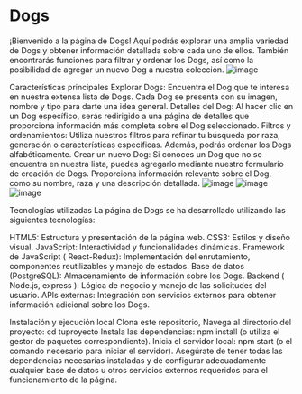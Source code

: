 # Dogs
¡Bienvenido a la página de Dogs! Aquí podrás explorar una amplia variedad de Dogs y obtener información detallada sobre cada uno de ellos. También encontrarás funciones para filtrar y ordenar los Dogs, así como la posibilidad de agregar un nuevo Dog a nuestra colección.
![image](https://github.com/CarColom/Dogs/assets/121466242/cbdfbeb4-b39b-401e-b65e-05203dbc249a)



Características principales
Explorar Dogs: Encuentra el Dog que te interesa en nuestra extensa lista de Dogs. Cada Dog se presenta con su imagen, nombre y tipo para darte una idea general.
Detalles del Dog: Al hacer clic en un Dog específico, serás redirigido a una página de detalles que proporciona información más completa sobre el Dog seleccionado.
Filtros y ordenamientos: Utiliza nuestros filtros para refinar tu búsqueda por raza, generación o características específicas. Además, podrás ordenar los Dogs alfabéticamente.
Crear un nuevo Dog: Si conoces un Dog que no se encuentra en nuestra lista, puedes agregarlo mediante nuestro formulario de creación de Dogs. Proporciona información relevante sobre el Dog, como su nombre, raza y una descripción detallada.
![image](https://github.com/CarColom/Dogs/assets/121466242/8b1f87be-bb18-43e1-925e-f82c128a1b51)
![image](https://github.com/CarColom/Dogs/assets/121466242/06d3d5f5-ae0a-4941-9b81-ad8b5590d33d)
![image](https://github.com/CarColom/Dogs/assets/121466242/96188827-137f-47b2-9996-fd1c8775cdc7)

Tecnologías utilizadas
La página de Dogs se ha desarrollado utilizando las siguientes tecnologías:

HTML5: Estructura y presentación de la página web.
CSS3: Estilos y diseño visual.
JavaScript: Interactividad y funcionalidades dinámicas.
Framework de JavaScript ( React-Redux): Implementación del enrutamiento, componentes reutilizables y manejo de estados.
Base de datos (PostgreSQL): Almacenamiento de información sobre los Dogs.
Backend ( Node.js, express ): Lógica de negocio y manejo de las solicitudes del usuario.
APIs externas: Integración con servicios externos para obtener información adicional sobre los Dogs.


Instalación y ejecución local
Clona este repositorio,
Navega al directorio del proyecto: cd tuproyecto
Instala las dependencias: npm install (o utiliza el gestor de paquetes correspondiente).
Inicia el servidor local: npm start (o el comando necesario para iniciar el servidor).
Asegúrate de tener todas las dependencias necesarias instaladas y de configurar adecuadamente cualquier base de datos u otros servicios externos requeridos para el funcionamiento de la página.

